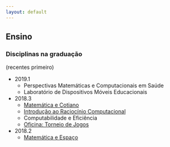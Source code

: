 ```yaml
---
layout: default
---
```


## Ensino

### Disciplinas na graduação

(recentes primeiro)
+ 2019.1
  + Perspectivas Matemáticas e Computacionais em Saúde
  + Laboratório de Dispositivos Móveis Educacionais
+ 2018.3
  + [Matemática e Cotiano](/CC/2018-3-MC)
  + [Introdução ao Raciocínio Computacional](/CC/2018-3-IRC)
  + Computabilidade e Eficiência
  + [Oficina: Torneio de Jogos](/CC/2018-3-OTJ)
+ 2018.2
  + [Matemática e Espaço](/CC/2018-2-ME)
